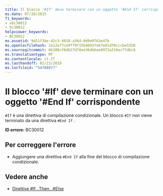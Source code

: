 ```yaml
---
title: Il blocco '#If' deve terminare con un oggetto '#End If' corrispondente
ms.date: 07/20/2015
f1_keywords:
- vbc30012
- bc30012
helpviewer_keywords:
- BC30012
ms.assetid: 9d51f3be-d2c3-4918-a36d-0d9e9763e47b
ms.openlocfilehash: 2a12e77ce9ff9f15b40937e67e81d70cccbe5350
ms.sourcegitcommit: 6b308cf6d627d78ee36dbbae8972a310ac7fd6c8
ms.translationtype: MT
ms.contentlocale: it-IT
ms.lasthandoff: 01/23/2019
ms.locfileid: "54708077"
---
```

# <a name="if-block-must-end-with-a-matching-end-if"></a>Il blocco '#If' deve terminare con un oggetto '#End If' corrispondente
`#If` è una direttiva di compilazione condizionale. Un blocco `#If` non viene terminato da una direttiva `#End If` .  
  
 **ID errore:** BC30012  
  
## <a name="to-correct-this-error"></a>Per correggere l'errore  
  
-   Aggiungere una direttiva `#End If` alla fine del blocco di compilazione condizionale.  
  
## <a name="see-also"></a>Vedere anche
- [Direttive #If...Then...#Else](../../visual-basic/language-reference/directives/if-then-else-directives.md)

